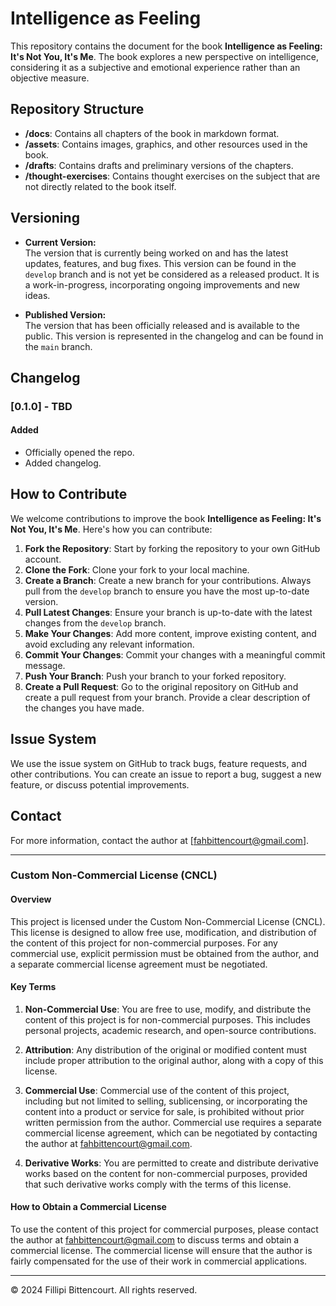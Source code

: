 # Intelligence as Feeling

This repository contains the document for the book **Intelligence as Feeling: It's Not You, It's Me**. The book explores a new perspective on intelligence, considering it as a subjective and emotional experience rather than an objective measure.

## Repository Structure

- **/docs**: Contains all chapters of the book in markdown format.
- **/assets**: Contains images, graphics, and other resources used in the book.
- **/drafts**: Contains drafts and preliminary versions of the chapters.
- **/thought-exercises**: Contains thought exercises on the subject that are not directly related to the book itself.


## Versioning

- **Current Version:**  
  The version that is currently being worked on and has the latest updates, features, and bug fixes. This version can be found in the `develop` branch and is not yet be considered as a released product. It is a work-in-progress, incorporating ongoing improvements and new ideas.

- **Published Version:**  
  The version that has been officially released and is available to the public. This version is represented in the changelog and can be found in the `main` branch. 

## Changelog

### [0.1.0] - TBD
#### Added
- Officially opened the repo.
- Added changelog.

## How to Contribute

We welcome contributions to improve the book **Intelligence as Feeling: It's Not You, It's Me**. Here's how you can contribute:

1.  **Fork the Repository**: Start by forking the repository to your own GitHub account.
2.  **Clone the Fork**: Clone your fork to your local machine.
3.  **Create a Branch**: Create a new branch for your contributions. Always pull from the `develop` branch to ensure you have the most up-to-date version.
4.  **Pull Latest Changes**: Ensure your branch is up-to-date with the latest changes from the `develop` branch.
5.  **Make Your Changes**: Add more content, improve existing content, and avoid excluding any relevant information.
6.  **Commit Your Changes**: Commit your changes with a meaningful commit message.
7.  **Push Your Branch**: Push your branch to your forked repository.
8.  **Create a Pull Request**: Go to the original repository on GitHub and create a pull request from your branch. Provide a clear description of the changes you have made.

## Issue System

We use the issue system on GitHub to track bugs, feature requests, and other contributions. You can create an issue to report a bug, suggest a new feature, or discuss potential improvements.

## Contact

For more information, contact the author at [fahbittencourt@gmail.com].

---

### Custom Non-Commercial License (CNCL)

#### Overview

This project is licensed under the Custom Non-Commercial License (CNCL). This license is designed to allow free use, modification, and distribution of the content of this project for non-commercial purposes. For any commercial use, explicit permission must be obtained from the author, and a separate commercial license agreement must be negotiated.

#### Key Terms

1. **Non-Commercial Use**: You are free to use, modify, and distribute the content of this project is for non-commercial purposes. This includes personal projects, academic research, and open-source contributions.

2. **Attribution**: Any distribution of the original or modified content must include proper attribution to the original author, along with a copy of this license.

3. **Commercial Use**: Commercial use of the content of this project, including but not limited to selling, sublicensing, or incorporating the content into a product or service for sale, is prohibited without prior written permission from the author. Commercial use requires a separate commercial license agreement, which can be negotiated by contacting the author at fahbittencourt@gmail.com.

4. **Derivative Works**: You are permitted to create and distribute derivative works based on the content for non-commercial purposes, provided that such derivative works comply with the terms of this license.

#### How to Obtain a Commercial License


To use the content of this project for commercial purposes, please contact the author at fahbittencourt@gmail.com to discuss terms and obtain a commercial license. The commercial license will ensure that the author is fairly compensated for the use of their work in commercial applications.

---

© 2024 Fillipi Bittencourt. All rights reserved.